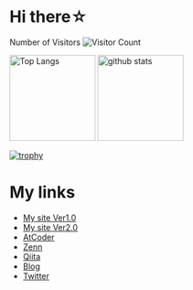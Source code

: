# Hi there☆

Number of Visitors
![Visitor Count](https://profile-counter.glitch.me/satabie/count.svg)

<p align="left"> 
  <img alt="Top Langs" height="150px" src="https://github-readme-stats.vercel.app/api/top-langs/?username=satabie&layout=compact&show_icons=true&theme=synthwave" />
  <img alt="github stats" height="150px" src="https://github-readme-stats.vercel.app/api?username=satabie&theme=onedark&show_icons=ture" />
</p>

[![trophy](https://github-profile-trophy.vercel.app/?username=satabie&theme=onedark&column=8&row=1)](https://github.com/ryo-ma/github-profile-trophy)

# My links
- [My site Ver1.0](https://satabie.github.io)
- [My site Ver2.0](https://satabie.github.io/my-portfolio)
- [AtCoder](https://atcoder.jp/users/shoseisan)
- [Zenn](https://zenn.dev/shoseisan)
- [Qiita](https://qiita.com/satabie)
- [Blog](https://shoseisan.hatenablog.com/about)
- [Twitter](https://twitter.com/twilight_coins)
